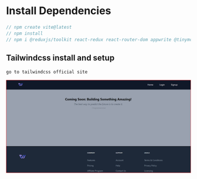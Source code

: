 # Install Dependencies

```javascript
// npm create vite@latest
// npm install
// npm i @reduxjs/toolkit react-redux react-router-dom appwrite @tinymce/tinymce-react html-react-parser react-hook-form
```

## Tailwindcss install and setup 

``` javascript
go to tailwindcss official site
```

![alt text](image-1.png)